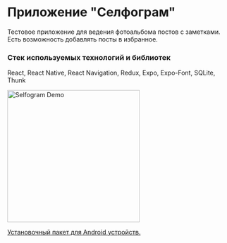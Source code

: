 # Приложение "Селфограм"

Тестовое приложение для ведения фотоальбома постов с заметками. Есть возможность добавлять посты в избранное.

### Стек используемых технологий и библиотек

React, React Native, React Navigation, Redux, Expo, Expo-Font, SQLite, Thunk

<img width="300" alt="Selfogram Demo" src="https://raw.githubusercontent.com/AnatolyKazarin/rn-self-posts/master/Selfogram.gif">

[Установочный пакет для Android устройств.](https://drive.google.com/file/d/1KEyednm0G7KdFIVqzTE9yw47iPP5VGHn/view?usp=sharing)
